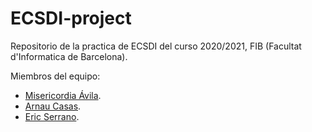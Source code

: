 # ECSDI-project

Repositorio de la practica de ECSDI del curso 2020/2021, FIB (Facultat d'Informatica de Barcelona).

Miembros del equipo:
- [Misericordia Ávila](https://github.com/corico44).
- [Arnau Casas](https://github.com/Casassarnau).
- [Eric Serrano](https://github.com/ericfib).
